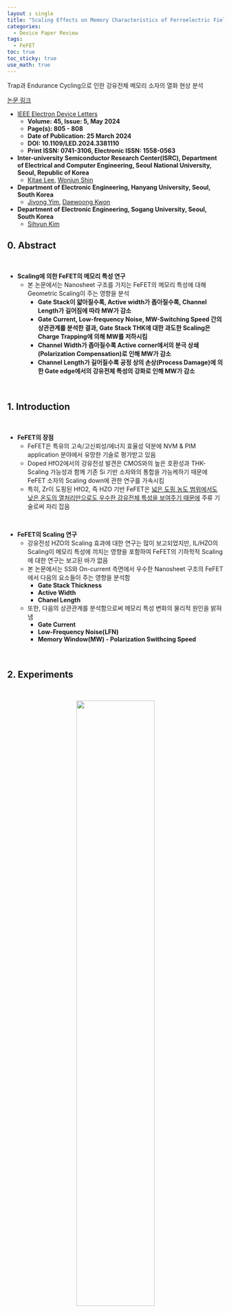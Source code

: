 ```yaml
---
layout : single
title: "Scaling Effects on Memory Characteristics of Ferroelectric Field-Effect Transistors"
categories: 
  - Device Paper Review
tags:
  - FeFET
toc: true
toc_sticky: true
use_math: true
---
```


Trap과 Endurance Cycling으로 인한 강유전체 메모리 소자의 열화 현상 분석      

[논문 링크](https://ieeexplore.ieee.org/document/10478683)     

- [IEEE Electron Device Letters](https://ieeexplore.ieee.org/xpl/RecentIssue.jsp?punumber=55)   
  - **Volume: 45, Issue: 5, May 2024**   
  - **Page(s): 805 - 808**  
  - **Date of Publication: 25 March 2024**   
  - **DOI: 10.1109/LED.2024.3381110**    
  - **Print ISSN: 0741-3106, Electronic ISSN: 1558-0563**   
- **Inter-university Semiconductor Research Center(ISRC), Department of Electrical and Computer Engineering, Seoul National University, Seoul, Republic of Korea**      
  - [Kitae Lee](https://ieeexplore.ieee.org/author/37086309825), [Wonjun Shin](https://ieeexplore.ieee.org/author/37086992826)      
- **Department of Electronic Engineering, Hanyang University, Seoul, South Korea**     
  - [Jiyong Yim](https://ieeexplore.ieee.org/author/37088949170), [Daewoong Kwon](https://ieeexplore.ieee.org/author/37402105900)   
- **Department of Electronic Engineering, Sogang University, Seoul, South Korea**     
  - [Sihyun Kim](https://ieeexplore.ieee.org/author/37085805964)   

## 0. Abstract   

&nbsp;

- **Scaling에 의한 FeFET의 메모리 특성 연구**   
  - 본 논문에서는 Nanosheet 구조를 가지는 FeFET의 메모리 특성에 대해 Geometric Scaling이 주는 영향을 분석   
    - **Gate Stack이 얇아질수록, Active width가 좁아질수록, Channel Length가 길어짐에 따라 MW가 감소**    
    - **Gate Current, Low-frequency Noise, MW-Switching Speed 간의 상관관계를 분석한 결과, Gate Stack THK에 대한 과도한 Scaling은 Charge Trapping에 의해 MW를 저하시킴**   
    - **Channel Width가 좁아질수록 Active corner에서의 분극 상쇄(Polarization Compensation)로 인해 MW가 감소**    
    - **Channel Length가 길어질수록 공정 상의 손상(Process Damage)에 의한 Gate edge에서의 강유전체 특성의 강화로 인해 MW가 감소**      

&nbsp;

## 1. Introduction   

&nbsp;

- **FeFET의 장점**   
  - FeFET은 특유의 고속/고신뢰성/에너지 효율성 덕분에 NVM & PIM application 분야에서 유망한 기술로 평가받고 있음   
  - Doped HfO2에서의 강유전성 발견은 CMOS와의 높은 호환성과 THK-Scaling 가능성과 함께 기존 Si 기반 소자와의 통합을 가능케하기 때문에 FeFET 소자의 Scaling down에 관한 연구를 가속시킴    
  - 특히, Zr이 도핑된 HfO2, 즉 HZO 기반 FeFET은 [넓은 도핑 농도 범위에서도 낮은 온도의 열처리만으로도 우수한 강유전체 특성을 보여주기 때문에](https://miniharu22.github.io/device%20paper%20review/fe0/#1-ferroelectric-material-hfo2) 주류 기술로써 자리 잡음   

&nbsp;

- **FeFET의 Scaling 연구**   
  - 강유전성 HZO의 Scaling 효과에 대한 연구는 많이 보고되었지만, IL/HZO의 Scaling이 메모리 특성에 끼치는 영향을 포함하여 FeFET의 기하학적 Scaling에 대한 연구는 보고된 바가 없음   
  - 본 논문에서는 SS와 On-current 측면에서 우수한 Nanosheet 구조의 FeFET에서 다음의 요소들이 주는 영향을 분석함   
    - **Gate Stack Thickness**    
    - **Active Width**    
    - **Chanel Length**      
  - 또한, 다음의 상관관계를 분석함으로써 메모리 특성 변화의 물리적 원인을 밝혀냄   
    - **Gate Current**   
    - **Low-Frequency Noise(LFN)**   
    - **Memory Window(MW) - Polarization Swithcing Speed**    

&nbsp;

## 2. Experiments   

&nbsp;

<div align="center">
  <img src="/assets/images/AND/79.png" width="60%" height="60%" alt=""/>
  <p><em></em></p>
</div>

&nbsp;

- **Process Flow***   
  - 본 논문에서 제안된 FeFET은 Silicon THK가 20nm인 SOI 기판 위에서 제작되었으며 상세한 과정은 다음과 같음    
    - **Active Formation**   
      - Photolithography & Dry Etching   
    - **IL & FE Deposition**   
      - 1nm SiO2 Interfacial Layer(IL) & 6nm HZO Ferroelectric Layer(FE)를 Cleaning 후, ALD로 증착    
    - **Gate**   
      - Gate Metal로써 TiN을 Sputtering으로 증착    
      - Gate patterning을 위해 Photolithography와 Dry Etching을 수행   
    - **Source/Drain**   
      - Self-aligned 방식을 사용하였고, Aresenic을 Ion Implantation으로 도핑   
    - **Ferroelectric Formation**   
      - HZO의 강유전성 형성을 위해 N2 대기에서 500°C로 30초간 Post-Metal Annealing(PMA)을 수행   
    - **BEOL**   
      - ILD Depostion, Contact Formation, Metalllization 순으로 진행   
  - 위 Fig.1(a) ~ Fig.1(d)는 Device 구조의 Schematic, Process Flow 그리고 TEM 이미지의 단면도를 보여줌   

&nbsp;

## 3. Result & Discussion  
### 3-1. Gate Stack: Memory Window Difference    

&nbsp;

<div align="center">
  <img src="/assets/images/AND/80.png" width="60%" height="60%" alt=""/>
  <p><em></em></p>
</div>

&nbsp;

- **Memory Window 측정**   
  - 본 논문에서는 한 wafer 내에 위치한 동일한 스펙(500nm x 500nm)의 FeFET 2개에 대한 비교/분석을 수행   
  - 위 Fig.2(a)는 두 소자의 $$I_D$$-$$V_G$$ hysteresis curve를 plot한 것으로 DC Sweep(-3~3.5V)을 통해 측정함   
    - MW는 $$V_{th}$$의 High Resistance State(HRS)와 Low Resistance State(LRS) 간의 차이로 계산되었으며, 모든 $$V_{th}$$ 값은 $$I_D$$ = $$\text{10}^{-9} \text{A}$$에서 추출됨    
  - Hysteresis curve를 보면 Process Variation에 의해 두 소자의 MW 간에 차이가 있음을 알 수 있음   
    - 한 소자는 안정적으로 반시계 방향의 0.8V MW를 보여주는 반면, 다른 소자는 MW가 닫혀있음과 동시에 시계 방향의 Hysteresis가 나타남    
    - **이는 IL/FE 층 내부와 그 계면에서의 Charge Trapping에 의한 현상으로 설명될 수 있음**         
    - 본 논문에서는 MW를 보여주는 FeFET 소자를 $$\text{FeFET}_{CCW}$$, MW가 닫혀있는 소자를 $$\text{FeFET}_{CW}$$로 정의    

&nbsp;

- **Memory Window 차이 분석**   
  - 상기한 두 소자 간의 MW 차이를 분석하기 위해 $$\text{FeFET}_{CCW}$$와 $$\text{FeFET}_{CW}$$에 대해 CV 특성을 확인함($$V_G$$ Sweep : -1V ~ 4V)   
    - 그 결과, Fig.2(b)에서 확인할 수 있듯이 $$\text{FeFET}_{CCW}$$의 Inversion Capacitance가 $$\text{FeFET}_{CW}$$보다 작게 측정되었으며, 이는 $$\text{FeFET}_{CW}$$의 IL 또는 FE가 $$\text{FeFET}_{CCW}$$보다 얇다는 것을 의미함      
  - 위 결과를 검증하기 위해 $$\text{FeFET}_{CCW}$$와 $$\text{FeFET}_{CW}$$의 IL/FE 두께를 측정하기 위해 TEM 분석을 수행   
    - Fig.2(c)와 Fig.2(d)를 보면, $$\text{FeFET}_{CW}$$가 더 얇은 IL을 가지고 있음을 알 수 있음(FE 두께에는 큰 차이가 없음)   

&nbsp;

<div align="center">
  <img src="/assets/images/AND/81.png" width="60%" height="60%" alt=""/>
  <p><em></em></p>
</div>

&nbsp;

- **Charge Trapping과 Memory Window 차이**   
  - 위의 분석 결과와 Fig.3(a)에 plot된 $$I_D$$-$$V_G$$ curve를 확인했을 때, 특정 $$V_G$$에서 $$\text{FeFET}_{CCW}$$의 $$I_D$$가 급격히 상승하는 현상을 토대로 MW의 차이는 다음과 같이 설명됨    
    - Channel에 전자가 축적되면, 전자는 터널링을 통해 IL-FE Interface에 트랩됨   
    - **트랩된 전자는 FE에 인가되는 field를 증가시켜 분극의 반전 전환(Reversal Switching)을 가속화함**    
    - 따라서, $$\text{FeFET}_{CW}$$는 Charge Trapping에 의해 분극 전환이 가속되어 $$I_D$$가 급격히 증가하지만, $$\text{FeFET}_{CCW}$$는 Charge Trapping이 억제되어 분극 전환이 완만하게 진행되므로 $$I_D$$가 급격히 증가하지 않음    

&nbsp;

- **$$I_G$$ 및 Fast IV 측정**   
  - 위 가설에 대해 본 논문에서는 Gate current와 Fast IV 측정을 통해 검증을 완료함  
  - **Gate current 측정**   
    - Fig.3(b)에 따르면, $$\text{FeFET}_{CW}$$에서는 $$V_G$$=3V에서 $$I_G$$가 흐르기 시작하지만, $$\text{FeFET}_{CCW}$$에서는 매우 약한 세기로만 흐름(Fig.3(a)에서 $$I_D$$가 $$\text{FeFET}_{CW}$$에서만 급격히 증가하는 것과 일치)    
  - **FIV 측정**   
    - 두 소자에 대해 FIV 측정은 1ms 길이와 50mV의 Step voltage에 대한 Pulse으로 수행됨        
    - Fig.3(c)와 Fig.3(d)를 보면 빠른 $$V_G$$ Sweep에 의해 Electron Trapping이 줄어듦으로써 $$\text{FeFET}_{CCW}$$의 MW가 넓어지는 반면, $$\text{FeFET}_{CW}$$에서는 동일하게 Electron Trapping이 줄어듦에도 불구하고 **분극 전환의 가속이 약화됨으로써 시계 방향의 Hysteresis가 오히려 악화됨**      
    - 특히, FIV에서 Reverse로 $$V_G$$를 주었을 때만 curve가 shift됨을 알 수 있는데, 이는 Hole Trapping, 즉 hole에 의한 분극 전환의 가속은 거의 무시됨을 의미   

&nbsp;

### 3-2. Gate Stack: LFN Analysis      

&nbsp;

<div align="center">
  <img src="/assets/images/AND/81.png" width="50%" height="50%" alt=""/>
  <p><em></em></p>
</div>

&nbsp;

- **Low Frequency Noise 분석**   
  - 본 논문에서는 Scaling의 영향을 검증하기 위해 MW 이외에도 소자들의 Low-Frequency Noise(LFN) 특성에 대해서도 분석을 수행    
  - Fig.3(a)는 소자의 $$I_D$$에 대한 Normalized Power Spectral Density($$S_{ID}/I_D^2$$)를 보여주는데, Power Spectral Density(PSD)는 $$I_D$$가 낮은 영역과 높은 영역, 즉 서로 다른 $$V_G$$ 조건에서 측정됨     
  - 분석 결과, 모든 경우에서 [1/f Noise 특성](https://miniharu22.github.io/device%20paper%20review/GAA0/#1-introduction)이 관찰되었으며, Noise의 크기는 두 소자 모두 유사함을 확인함    
    - FeFET의 1/f Noise 특성은 **Carrier Number Fluctuation(CNF)**에 의해 해석 가능한데, Gate Oxide 내의 Defect에 의해 Channel Carrier가 Trapping & Detrapping되는 과정에서 발생되기 때문    
    - CNF model은 아래와 같이 표현되며, $$N_{BT}$$는 Bulk Trap Density, λ는 Tunneling Attenuation coefficient(터널링 감쇠 계수)   

<div align= 'center'>
  $$\frac{S_{ID}}{I_D^2} = (\frac{g_m}{I_D})^2 \frac{q^2 k_B T N_{BT}}{WL C_{ox}^2 f}$$
</div>   

&nbsp;

- **LNF와 CNF 비교 검증**   
  - Fig.3(f)는 10Hz 조건에서 $$I_D$$에 대해 $$\text{FeFET}_{CCW}$$와 $$\text{FeFET}_{CW}$$의 $$S_{ID}/I_D^2$$와 $$(g_m/I_D)^2$$를 Plot한 것으로 $$S_{ID}/I_D^2$$의 경향성이 $$(g_m/I_D)^2$$와 유사함을 알 수 있음    
    - 이는 CNF가 Low-Frequency Noise의 원인임을 입증함    
    - 또한 두 소자의 LNF & CNF Plot이 유사한 점과 CNF가 Gate Oxide 내 Trap에서 기인된다는 점을 고려하면, **두 FeFET의 IL은 유사한 Trap Density를 가짐을 유추 가능**   
    - **결국, IL Trap Density가 동일하다면 IL THK가 MW 열화의 원인이므로 IL THK의 Scaling은 한계가 있음이 입증됨**  

&nbsp;

### 3-3. Channel Width

&nbsp;

<div align="center">
  <img src="/assets/images/AND/83.png" width="60%" height="60%" alt=""/>
  <p><em></em></p>
</div>

&nbsp;

- **Channel Width에 따른 메모리 특성 분석**   
  - Channel Width와 Length에 대한 Scaling이 FeFET의 메모리 특성에 끼치는 영향에 대해서도 분석되었는데, 본 논문에서는 $$\text{FeFET}_{CCW}$$ 소자에 한해서만 수행됨   
  - Fig.4(a)와 Fig.4(b)는 Channel Length가 동일하게 0.25μm일 때, Width가 좁아짐에 따라 MW가 감소함을 보여줌   
    - Width에 따른 MW의 변화는 Nanosheet 구조의 corner 부분에서 발생하는 **Polarization Dead zone** 현상으로 설명됨   
    - 기존 연구 보고에 따르면, NS 구조의 HZO corner에서는 벡터 방향의 상쇄로 인해 Polarization field가 감소하며, 이로 인해 제어가 불가능한 Dead zone이 형성됨   
    - 본 논문에서 제안된 FeFET은 NS 구조를 가지고 있기 때문에, **Channel Width가 좁아질수록 전체 Width에서 Dead zone이 차지하는 비율이 증가하고, 이로 인해 Width 방향의 전체 분극량이 감소하여 MW도 감소함**   

&nbsp;

- **HRS & LRS state 분석**   
  - Fig.4(a)를 보면, Width Scaling에 의해 MW가 감소함에도 불구하고 HRS는 비교적 안정적으로 유지되는 것을 확인 가능한데 이는 다음과 같이 설명됨   
    - LRS에 비해, Depletion region에 의한 Voltage Drop에 의해 FE에 인가되는 field이 약할뿐더러, hole trapping에 의한 분극 전환의 가속도 거의 없기 때문에, FE Switching을 유도할 hole을 body에 공급할 방법이 없음    
    - 따라서, HRS에서 FE는 분극의 정도가 약하며, Dead zone이 MW에 미치는 영향이 LRS에 비해 훨씬 작을 것이므로 예상됨    
  - 또한, Channel Width Scaling이 Retention 특성에 미치는 영향은 30°C에서 평가되었는데, Fig.4(c)를 보면 Channel Width와 상관 없이 FeFET이 $$\text{10}^5$$s 동안 안정적인 Thermal stability를 보이는 것을 알 수 있음   
    - 게다가 Fig.4(d)의 Endurance 특성을 보면, $$\text{10}^6$$회 이상의 cycle에도 HRS와 LRS가 명확히 구분된 상태에서 안정적으로 유지됨을 알 수 있음    
